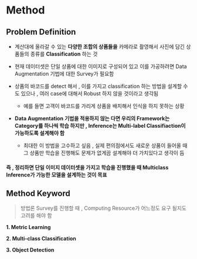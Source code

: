 # Method


## Problem Definition

* 계산대에 올라갈 수 있는 **다양한 조합의 상품들을** 카메라로 촬영해서 사진에 담긴 상품들의 종류를 **Classification** 하는 것

* 현재 데이터셋은 단일 상품에 대한 이미지로 구성되어 있고 이를 가공하려면 Data Augmentation 기법에 대한 Survey가 필요함

* 상품의 바코드를 detect 해서 , 이를 가지고 classification 하는 방법을 설계할 수도 있으나 , 여러 case에 대해서 Robust 하지 않을 것이라고 생각됨
  * 예를 들면 고객이 바코드를 가리게 상품을 배치해서 인식을 하지 못하는 상황

* **Data Augmentation 기법을 적용하지 않는 다면 우리의 Framework는 Category를 하나씩 학습 하지만 , Inference는 Multi-label Classifiaction이 가능하도록 설계해야 함**
  * 최대한 이 방법을 고수하고 싶음 , 실제 편의점에서도 새로운 상품이 들어올 때 그 상품만 학습을 진행해도 문제가 없게끔 설계해야 더 가치있다고 생각이 듬

#### 즉 , 정리하면 단일 이미지 데이터셋을 가지고 학습을 진행했을 때 Multiclass Inference가 가능한 모델을 설계하는 것이 목표

## Method Keyword

> 방법론 Survey를 진행할 때 , Computing Resource가 어느정도 요구 될지도 고려를 해야 함

**1. Metric Learning**

**2. Multi-class Classification**

**3. Object Detection**
